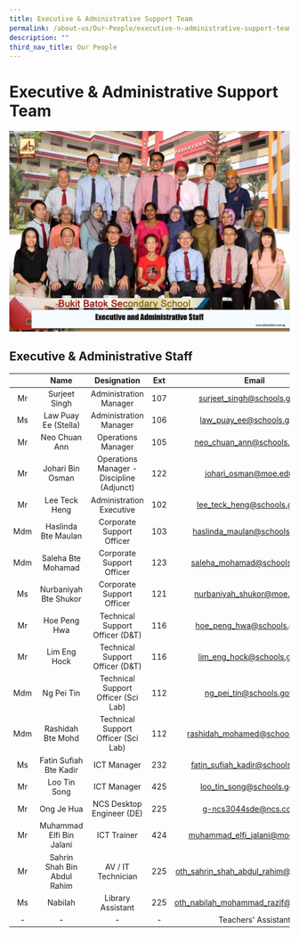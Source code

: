 ```yaml
---
title: Executive & Administrative Support Team
permalink: /about-us/Our-People/executive-n-administrative-support-team/
description: ""
third_nav_title: Our People
---
```

# Executive & Administrative Support Team

![](/images/About%20us/Our%20People/executive%20and%20administrative%20staff%202%20(1).jpg)

## Executive & Administrative Staff

|      |             Name            |                Designation                |  Ext |                  Email                 |     |                    |
|:----:|:---------------------------:|:-----------------------------------------:|:----:|:--------------------------------------:|-----|--------------------|
|  Mr  | Surjeet Singh               |           Administration Manager          |  107 |     [surjeet\_singh@schools.gov.sg](mailto:surjeet_singh@schools.gov.sg)      |     |                    |
|  Ms  | Law Puay Ee (Stella)        |           Administration Manager          |  106 |      [law\_puay\_ee@schools.gov.sg](mailto:law_puay_ee@schools.gov.sg)       |     |                    |
|  Mr  | Neo Chuan Ann               |             Operations Manager            |  105 |     [neo\_chuan\_ann@schools.gov.sg](mailto:neo_chuan_ann@schools.gov.sg)     |     |                    |
|  Mr  | Johari Bin Osman            | Operations Manager - Discipline (Adjunct) | 122  |       [johari\_osman@moe.edu.sg](mailto:johari_osman@moe.edu.sg%C2%A0)        |     |                    |
|  Mr  | Lee Teck Heng               |          Administration Executive         |  102 |      [lee\_teck\_heng@schools.gov.sg](mailto:lee_teck_heng@schools.gov.sg)     |     |                    |
| Mdm  | Haslinda Bte Maulan         |          Corporate Support Officer        | 103  |     [haslinda\_maulan@schools.gov.sg](mailto:haslinda_maulan@schools.gov.sg)     |     |                    |
|  Mdm | Saleha Bte Mohamad          |         Corporate Support Officer         |  123 |     [saleha\_mohamad@schools.gov.sg](mailto:saleha_mohamad@schools.gov.sg)    |     |                    |
|   Ms | Nurbaniyah Bte Shukor       |         Corporate Support Officer         |  121 |      [nurbaniyah\_shukor@moe.edu.sg](mailto:nurbaniyah_shukor@moe.edu.sg)    |     |                    |
|  Mr  | Hoe Peng Hwa                |      Technical Support Officer (D&T)      |  116 |       [hoe\_peng\_hwa@schools.gov.sg](mailto:hoe_peng_hwa@schools.gov.sg)      |     |                    |
|  Mr  | Lim Eng Hock                |      Technical Support Officer (D&T)      |  116 |       [lim\_eng\_hock@schools.gov.sg](mailto:lim_eng_hock@schools.gov.sg)     |     |                    |
|  Mdm | Ng Pei Tin                  |    Technical Support Officer (Sci Lab)    |  112 |       [ng\_pei\_tin@schools.gov.sg](mailto:ng_pei_tin@schools.gov.sg)       |     |                    |
|  Mdm | Rashidah Bte Mohd           |    Technical Support Officer (Sci Lab)    | 112  |     [rashidah\_mohamed@schools.gov.sg](mailto:rashidah_mohamed@schools.gov.sg)  |     |                    |
|  Ms  | Fatin Sufiah Bte Kadir      |                ICT Manager                |  232 |   [fatin\_sufiah\_kadir@schools.gov.sg](mailto:fatin_sufiah_kadir@schools.gov.sg)   |     |                    |
|   Mr | Loo Tin Song                |                ICT Manager                | 425  |     [loo\_tin\_song@schools.gov.sg](mailto:loo_tin_song@schools.gov.sg)      |     |                    |
|  Mr  | Ong Je Hua                  |          NCS Desktop Engineer (DE)        |  225 |      [g-ncs3044sde@ncs.com.sg](mailto:g-ncs3044sde@ncs.com.sg)      |     |                    |
|  Mr  | Muhammad Elfi Bin Jalani    |                ICT Trainer                |  424 |   [muhammad\_elfi\_jalani@moe.edu.sg](mailto:muhammad_elfi_jalani@moe.edu.sg)    |     |                    |
|  Mr  | Sahrin Shah Bin Abdul Rahim |            AV / IT Technician             |  225 | [oth\_sahrin\_shah\_abdul\_rahim@moe.edu.sg](mailto:oth_sahrin_shah_abdul_rahim@moe.edu.sg) |     |                    |
|  Ms  | Nabilah                     |             Library Assistant             |  225 | [oth\_nabilah\_mohammad\_razif@moe.edu.sg](mailto:oth_nabilah_mohammad_razif@moe.edu.sg) |     |                    |
|   -  |              -              |                     -                     |   -  |           Teachers' Assistant          | 101 | [bbss\_ta@moe.edu.sg](mailto:bbss_ta@moe.edu.sg)|